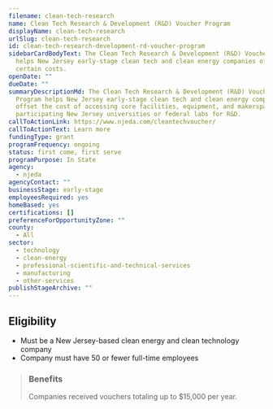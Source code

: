 ```yaml
---
filename: clean-tech-research
name: Clean Tech Research & Development (R&D) Voucher Program
displayName: clean-tech-research
urlSlug: clean-tech-research
id: clean-tech-research-development-rd-voucher-program
sidebarCardBodyText: The Clean Tech Research & Development (R&D) Voucher Program
  helps New Jersey early-stage clean tech and clean energy companies offset
  certain costs.
openDate: ""
dueDate: ""
summaryDescriptionMd: The Clean Tech Research & Development (R&D) Voucher
  Program helps New Jersey early-stage clean tech and clean energy companies
  offset the cost of accessing core facilities, equipment, and makerspaces at
  participating New Jersey universities or federal labs for R&D.
callToActionLink: https://www.njeda.com/cleantechvoucher/
callToActionText: Learn more
fundingType: grant
programFrequency: ongoing
status: first come, first serve
programPurpose: In State
agency:
  - njeda
agencyContact: ""
businessStage: early-stage
employeesRequired: yes
homeBased: yes
certifications: []
preferenceForOpportunityZone: ""
county:
  - All
sector:
  - technology
  - clean-energy
  - professional-scientific-and-technical-services
  - manufacturing
  - other-services
publishStageArchive: ""
---
```


## Eligibility

- Must be a New Jersey-based clean energy and clean technology company
- Company must have 50 or fewer full-time employees

> ### Benefits
>
> Companies received vouchers totaling up to $15,000 per year.
